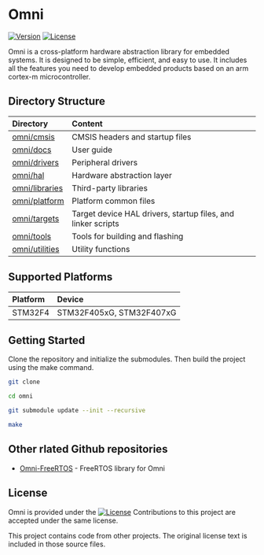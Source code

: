 # Omni

[![Version](https://img.shields.io/github/v/release/MorroGeek/omni)](https://github.com/MorroGeek/omni/releases/latest)
[![License](https://img.shields.io/github/license/MorroGeek/omni)](https://github.com/MorroGeek/omni/blob/main/LICENSE)

Omni is a cross-platform hardware abstraction library for embedded systems. It is designed to be simple, efficient, and easy to use. It includes all the features you need to develop embedded products based on an arm cortex-m microcontroller.

## Directory Structure

| Directory                          | Content                                                      |
| :--------------------------------- | :-----------------------------------------------             |
| [omni/cmsis](./cmsis)              | CMSIS headers and startup files                              |
| [omni/docs](./docs)                | User guide                                                   |
| [omni/drivers](./drivers)          | Peripheral drivers                                           |
| [omni/hal](./hal)                  | Hardware abstraction layer                                   |
| [omni/libraries](./libraries)      | Third-party libraries                                        |
| [omni/platform](./platform)        | Platform common files                                        |
| [omni/targets](./targets)          | Target device HAL drivers, startup files, and linker scripts |
| [omni/tools](./tools)              | Tools for building and flashing                              |
| [omni/utilities](./utilities)      | Utility functions                                            |

## Supported Platforms
| Platform      | Device                                                |
| :------------ | :---------------------------------------------------- |
| STM32F4       | STM32F405xG, STM32F407xG                              |

## Getting Started

Clone the repository and initialize the submodules. Then build the project using the make command.

```bash
git clone

cd omni

git submodule update --init --recursive

make
```

## Other rlated Github repositories

- [Omni-FreeRTOS](https://github.com/MorroGeek/freertos) - FreeRTOS library for Omni

## License

Omni is provided under the [![License](https://img.shields.io/github/license/MorroGeek/omni?label)](https://github.com/MorroGeek/omni/blob/main/LICENSE) Contributions to this project are accepted under the same license. 

This project contains code from other projects. The original license text is included in those source files. 